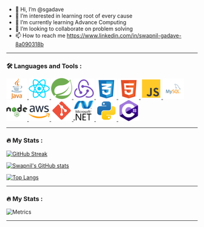 - 👋 Hi, I’m @sgadave
- 👀 I’m interested in learning root of every cause
- 🌱 I’m currently learning Advance Computing 
- 💞️ I’m looking to collaborate on problem solving
- 📫 How to reach me https://www.linkedin.com/in/swapnil-gadave-8a090318b



<!---
sgadave/sgadave is a ✨ special ✨ repository because its `README.md` (this file) appears on your GitHub profile.
You can click the Preview link to take a look at your changes.
--->

-----------------------------------------------

### :hammer_and_wrench: Languages and Tools :

<p align="left">
<a href="https://docs.oracle.com/en/java/" target="_blank">
<img src="https://github.com/sgadave/sgadave/blob/main/icons/javalogo.svg" alt="JAVA" width="55" height="55"/>
</a>


<a href="https://reactjs.org/docs/getting-started.html" target="_blank">
<img src="https://github.com/sgadave/sgadave/blob/main/icons/react.svg" alt="REACT" width="55" height="55"/>
</a>


<a href="https://spring.io/tools" target="_blank">
<img src="https://github.com/sgadave/sgadave/blob/main/icons/spring.svg" alt="SPRING" width="55" height="55"/>
</a>

<a href="https://redux.js.org/" target="_blank">
<img src="https://github.com/sgadave/sgadave/blob/main/icons/redux.svg" alt="REDUX" width="55" height="55"/>
</a>

<a href="https://www.w3.org/TR/CSS/#css" target="_blank">
<img src="https://github.com/sgadave/sgadave/blob/main/icons/css.svg" alt="CSS" width="55" height="55"/>
</a>

<a href="https://html.spec.whatwg.org/" target="_blank">
<img src="https://github.com/sgadave/sgadave/blob/main/icons/html-5.svg" alt="HTML-5" width="55" height="55"/>
</a>
<a href="https://www.javascript.com/" target="_blank">
<img src="https://github.com/sgadave/sgadave/blob/main/icons/js.svg" alt="JAVASCRIPT" width="55" height="55"/>
</a>
<a href="https://www.mysql.com/" target="_blank">
<img src="https://github.com/sgadave/sgadave/blob/main/icons/mysql.svg" alt="MYSQL" width="55" height="55"/>
</a>
<a href="https://nodejs.org/en/" target="_blank">
<img src="https://github.com/sgadave/sgadave/blob/main/icons/nodejs.svg" alt="NODEJS" width="55" height="55"/>
</a>
<a href="https://aws.amazon.com/" target="_blank">
<img src="https://github.com/sgadave/sgadave/blob/main/icons/aws.svg" alt="AWS" width="55" height="55"/>
</a>
<a href="https://git-scm.com/" target="_blank">
<img src="https://github.com/sgadave/sgadave/blob/main/icons/git.svg" alt="GIT" width="55" height="55"/>
</a>

<a href="https://dotnet.microsoft.com/en-us/" target="_blank">
<img src="https://github.com/sgadave/sgadave/blob/main/icons/dotnet.svg" alt="DOTNET" width="55" height="55"/>
</a>

<a href="https://www.python.org/" target="_blank">
<img src="https://github.com/sgadave/sgadave/blob/main/icons/python.svg" alt="PYTHON" width="55" height="55"/>
</a>

<a href="https://learn.microsoft.com/en-us/dotnet/csharp/" target="_blank">
<img src="https://github.com/sgadave/sgadave/blob/main/icons/c-sharp.svg" alt="PYTHON" width="55" height="55"/>
</a>

</p>




-----------------------------------------------


### :fire: My Stats :

[![GitHub Streak](https://github-readme-streak-stats.herokuapp.com?user=sgadave&theme=dark&border_radius=13&date_format=M%20j%5B%2C%20Y%5D)](https://github.com/sgadave)

[![Swapnil's GitHub stats](https://github-readme-stats.vercel.app/api?username=sgadave&show_icons=true&theme=radical)](https://github.com/sgadave)

[![Top Langs](https://github-readme-stats.vercel.app/api/top-langs/?username=sgadave&langs_count=10)](https://github.com/sgadave)

  

-----------------------------------------------

### :fire: My Stats :


![Metrics](https://metrics.lecoq.io/sgadave)

----------------------------------------------

